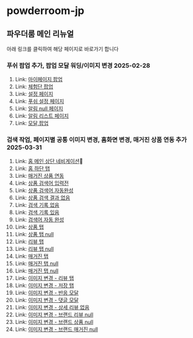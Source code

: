 # powderroom-jp

## 파우더룸 메인 리뉴얼

아래 링크를 클릭하여 해당 페이지로 바로가기 합니다

### 푸쉬 팝업 추가, 팝업 모달 워딩/이미지 변경 2025-02-28

1. Link: [마이페이지 팝업](/PRD/mypage-push-popup01.html)
2. Link: [체험단 팝업](/PRD/event-list-popup01.html)
3. Link: [설정 페이지](/PRD/setting-page.html)
4. Link: [푸쉬 설정 페이지](/PRD/push-setting-page.html)
5. Link: [알림 null 페이지](/PRD/alarm-null.html)
6. Link: [알림 리스트 페이지](/PRD/alarm-list-new.html)
7. Link: [모달,팝업](/PRD/product-detail-modal.html)

### 검색 작업, 페이지별 공통 이미지 변경, 홈화면 변경, 매거진 상품 연동 추가 2025-03-31
1. Link: [홈 메인 상단 네비게이션](/PRD/main/main-header-tab.html)
2. Link: [홈 하단 탭](/PRD/main/footer-tab.html)
3. Link: [매거진 상품 연동](/PRD/magazine/magazine-detail.html)
4. Link: [상품 검색어 입력전](/PRD/product-search/product-search.html)
5. Link: [상품 검색어 자동완성](/PRD/product-search/product-auto-complete.html)
6. Link: [상품 검색 결과 없음](/PRD/product-search/product-search-null.html)
7. Link: [검색 기록 없음](/PRD/search/search-history-null.html)
8. Link: [검색 기록 있음](/PRD/search/search-history.html)
9. Link: [검색어 자동 완성](/PRD/search/auto-complete.html)
10. Link: [상품 탭](/PRD/search/product-search-tab.html)
11. Link: [상품 탭 null](/PRD/search/product-search-tab-null.html)
12. Link: [리뷰 탭](/PRD/search/review-search-tab.html)
13. Link: [리뷰 탭 null](/PRD/search/review-search-tab-null.html)
14. Link: [매거진 탭](/PRD/search/magazine-search-tab.html)
15. Link: [매거진 탭 null](/PRD/search/magazine-search-tab-null.html)
16. Link: [매거진 탭 null](/PRD/search/magazine-search-tab-null.html)
17. Link: [이미지 변경 - 리뷰 탭](/PRD/new/my-review-null.html)
18. Link: [이미지 변경 - 저장 탭](/PRD/new/my-bookmark-null.html)
19. Link: [이미지 변경 - 반응 모달](/PRD/new/modal01.html)
20. Link: [이미지 변경 - 댓글 모달](/PRD/new/modal-comment.html)
21. Link: [이미지 변경 - 상세 리뷰 없음](/PRD/new/review-null.html)
22. Link: [이미지 변경 - 브랜드 리뷰 null](/PRD/new/brand-review-null.html)
23. Link: [이미지 변경 - 브랜드 상품 null](/PRD/new/brand-product-null.html)
24. Link: [이미지 변경 - 브랜드 매거진 null](/PRD/new/brand-magazine-null.html)
    

